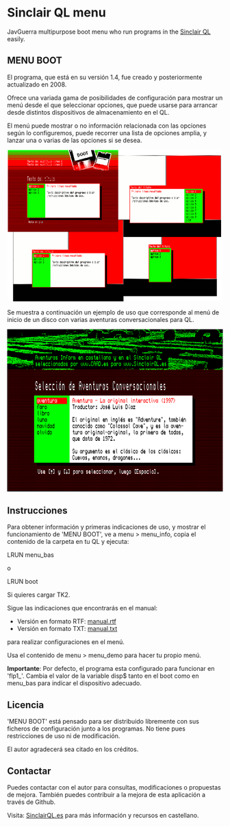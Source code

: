 # Sinclair QL menu
JavGuerra multipurpose boot menu who run programs in the [Sinclair QL](https://en.wikipedia.org/wiki/Sinclair_QL "Sinclair QL info") easily.

## MENU BOOT

El programa, que está en su versión 1.4, fue creado y posteriormente actualizado en 2008.

Ofrece una variada gama de posibilidades de configuración para mostrar un menú desde el que seleccionar opciones, que puede usarse para arrancar desde distintos dispositivos de almacenamiento en el QL.

El menú puede mostrar o no información relacionada con las opciones según lo configuremos, puede recorrer una lista de opciones amplia, y lanzar una o varias de las opciones si se desea.

![Configuraciones](docs/configuraciones.png "Configuraciones")

Se muestra a continuación un ejemplo de uso que corresponde al menú de inicio de un disco con varias aventuras conversacionales para QL.

![Ejemplo](docs/ejemplo.png "Ejemplo")

## Instrucciones

Para obtener información y primeras indicaciones de uso, y mostrar el funcionamiento de 'MENU BOOT', ve a menu > menu_info, copia el contenido de la carpeta en tu QL y ejecuta:

LRUN menu_bas

o

LRUN boot

Si quieres cargar TK2.

Sigue las indicaciones que encontrarás en el manual:

* Versión en formato RTF: [manual.rtf](docs/manual.rtf "manual.rtf")
* Versión en formato TXT: [manual.txt](docs/manual.txt "manual.txt")

para realizar configuraciones en el menú.

Usa el contenido de menu > menu_demo para hacer tu propio menú.

__Importante__: Por defecto, el programa esta configurado para funcionar en 'flp1_'. Cambia el valor de la variable disp$ tanto en el boot como en menu_bas para indicar el dispositivo adecuado.

## Licencia

'MENU BOOT' está pensado para ser distribuido libremente con sus ficheros de configuración junto a los programas. No tiene pues restricciones de uso ni de modificación.

El autor agradecerá sea citado en los créditos.

## Contactar

Puedes contactar con el autor para consultas, modificaciones o propuestas de mejora.
También puedes contribuir a la mejora de esta aplicación a través de Github.

Visita: [SinclairQL.es](http://sinclairql.es "Sinclair QL Recursos en Castellano") para más información y recursos en castellano.

